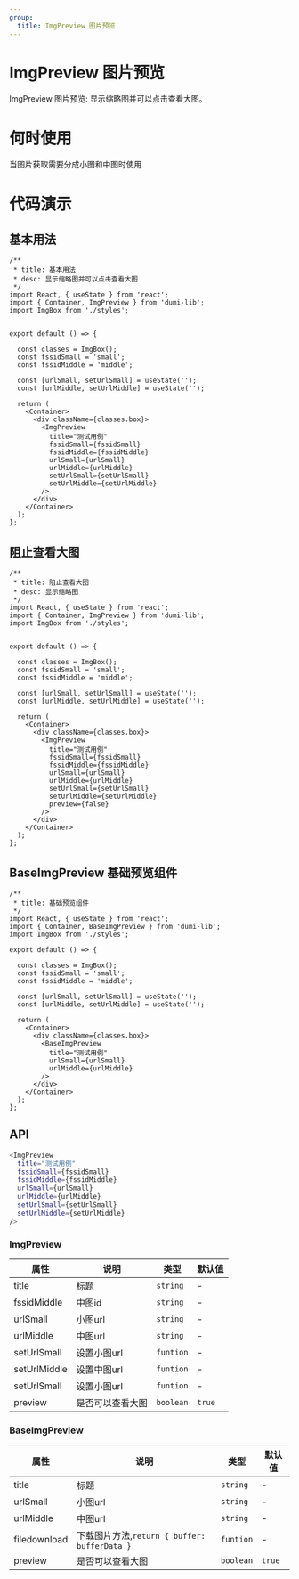 ```yaml
---
group:
  title: ImgPreview 图片预览
---
```

# ImgPreview 图片预览

ImgPreview 图片预览: 显示缩略图并可以点击查看大图。

# 何时使用

当图片获取需要分成小图和中图时使用

# 代码演示

## 基本用法

```tsx
/**
 * title: 基本用法
 * desc: 显示缩略图并可以点击查看大图
 */
import React, { useState } from 'react';
import { Container, ImgPreview } from 'dumi-lib';
import ImgBox from './styles';


export default () => {

  const classes = ImgBox();
  const fssidSmall = 'small';
  const fssidMiddle = 'middle';

  const [urlSmall, setUrlSmall] = useState('');
  const [urlMiddle, setUrlMiddle] = useState('');

  return (
    <Container>
      <div className={classes.box}>
        <ImgPreview
          title="测试用例"  
          fssidSmall={fssidSmall}
          fssidMiddle={fssidMiddle}
          urlSmall={urlSmall}
          urlMiddle={urlMiddle}
          setUrlSmall={setUrlSmall}
          setUrlMiddle={setUrlMiddle}
        />
      </div>
    </Container>
  );
};
```

## 阻止查看大图

```tsx
/**
 * title: 阻止查看大图
 * desc: 显示缩略图
 */
import React, { useState } from 'react';
import { Container, ImgPreview } from 'dumi-lib';
import ImgBox from './styles';


export default () => {

  const classes = ImgBox();
  const fssidSmall = 'small';
  const fssidMiddle = 'middle';

  const [urlSmall, setUrlSmall] = useState('');
  const [urlMiddle, setUrlMiddle] = useState('');

  return (
    <Container>
      <div className={classes.box}>
        <ImgPreview
          title="测试用例"  
          fssidSmall={fssidSmall}
          fssidMiddle={fssidMiddle}
          urlSmall={urlSmall}
          urlMiddle={urlMiddle}
          setUrlSmall={setUrlSmall}
          setUrlMiddle={setUrlMiddle}
          preview={false}
        />
      </div>
    </Container>
  );
};
```

## BaseImgPreview 基础预览组件

```tsx
/**
 * title: 基础预览组件
 */
import React, { useState } from 'react';
import { Container, BaseImgPreview } from 'dumi-lib';
import ImgBox from './styles';

export default () => {

  const classes = ImgBox();
  const fssidSmall = 'small';
  const fssidMiddle = 'middle';

  const [urlSmall, setUrlSmall] = useState('');
  const [urlMiddle, setUrlMiddle] = useState('');

  return (
    <Container>
      <div className={classes.box}>
        <BaseImgPreview
          title="测试用例"
          urlSmall={urlSmall}
          urlMiddle={urlMiddle}
        />
      </div>
    </Container>
  );
};
```

## API

```bash
<ImgPreview
  title="测试用例"  
  fssidSmall={fssidSmall}
  fssidMiddle={fssidMiddle}
  urlSmall={urlSmall}
  urlMiddle={urlMiddle}
  setUrlSmall={setUrlSmall}
  setUrlMiddle={setUrlMiddle}
/>
```

### ImgPreview

| 属性      | 说明                                                                        | 类型   | 默认值 |
| --------- | --------------------------------------------------------------------------- | ------ | ------ |
| title   | 标题 | `string` | -      |
| fssidMiddle      | 中图id                                                 | `string` | -  |
| urlSmall | 小图url                                        | `string` | -    |
| urlMiddle | 中图url                                        | `string` | -    |
| setUrlSmall | 设置小图url                                        | `funtion` | -    |
| setUrlMiddle | 设置中图url                                        | `funtion` | -    |
| setUrlSmall | 设置小图url                                        | `funtion` | -    |
| preview | 是否可以查看大图                                       | `boolean` | `true`   |

### BaseImgPreview
| 属性      | 说明                                                                        | 类型   | 默认值 |
| --------- | --------------------------------------------------------------------------- | ------ | ------ |
| title   | 标题 | `string` | -      |
| urlSmall | 小图url                                        | `string` | -    |
| urlMiddle | 中图url                                        | `string` | -    |
| filedownload | 下载图片方法,`return { buffer: bufferData }`                                       | `funtion` | -    |
| preview | 是否可以查看大图                                       | `boolean` | `true`   |

